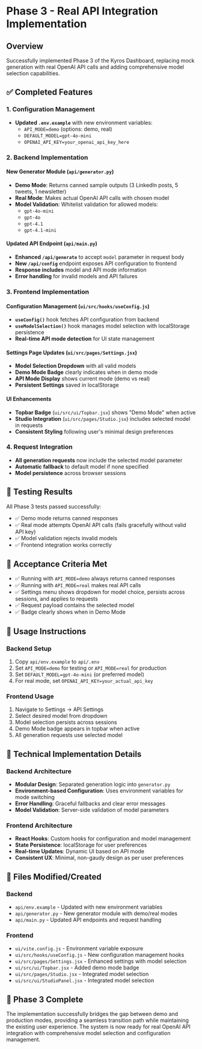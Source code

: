 # Phase 3 - Real API Integration Implementation

## Overview
Successfully implemented Phase 3 of the Kyros Dashboard, replacing mock generation with real OpenAI API calls and adding comprehensive model selection capabilities.

## ✅ Completed Features

### 1. Configuration Management
- **Updated `.env.example`** with new environment variables:
  - `API_MODE=demo` (options: demo, real)
  - `DEFAULT_MODEL=gpt-4o-mini`
  - `OPENAI_API_KEY=your_openai_api_key_here`

### 2. Backend Implementation

#### New Generator Module (`api/generator.py`)
- **Demo Mode**: Returns canned sample outputs (3 LinkedIn posts, 5 tweets, 1 newsletter)
- **Real Mode**: Makes actual OpenAI API calls with chosen model
- **Model Validation**: Whitelist validation for allowed models:
  - `gpt-4o-mini`
  - `gpt-4o`
  - `gpt-4.1`
  - `gpt-4.1-mini`

#### Updated API Endpoint (`api/main.py`)
- **Enhanced `/api/generate`** to accept `model` parameter in request body
- **New `/api/config`** endpoint exposes API configuration to frontend
- **Response includes** model and API mode information
- **Error handling** for invalid models and API failures

### 3. Frontend Implementation

#### Configuration Management (`ui/src/hooks/useConfig.js`)
- **`useConfig()`** hook fetches API configuration from backend
- **`useModelSelection()`** hook manages model selection with localStorage persistence
- **Real-time API mode detection** for UI state management

#### Settings Page Updates (`ui/src/pages/Settings.jsx`)
- **Model Selection Dropdown** with all valid models
- **Demo Mode Badge** clearly indicates when in demo mode
- **API Mode Display** shows current mode (demo vs real)
- **Persistent Settings** saved in localStorage

#### UI Enhancements
- **Topbar Badge** (`ui/src/ui/Topbar.jsx`) shows "Demo Mode" when active
- **Studio Integration** (`ui/src/pages/Studio.jsx`) includes selected model in requests
- **Consistent Styling** following user's minimal design preferences

### 4. Request Integration
- **All generation requests** now include the selected model parameter
- **Automatic fallback** to default model if none specified
- **Model persistence** across browser sessions

## 🧪 Testing Results

All Phase 3 tests passed successfully:
- ✅ Demo mode returns canned responses
- ✅ Real mode attempts OpenAI API calls (fails gracefully without valid API key)
- ✅ Model validation rejects invalid models
- ✅ Frontend integration works correctly

## 🎯 Acceptance Criteria Met

- ✅ Running with `API_MODE=demo` always returns canned responses
- ✅ Running with `API_MODE=real` makes real API calls
- ✅ Settings menu shows dropdown for model choice, persists across sessions, and applies to requests
- ✅ Request payload contains the selected model
- ✅ Badge clearly shows when in Demo Mode

## 🚀 Usage Instructions

### Backend Setup
1. Copy `api/env.example` to `api/.env`
2. Set `API_MODE=demo` for testing or `API_MODE=real` for production
3. Set `DEFAULT_MODEL=gpt-4o-mini` (or preferred model)
4. For real mode, set `OPENAI_API_KEY=your_actual_api_key`

### Frontend Usage
1. Navigate to Settings → API Settings
2. Select desired model from dropdown
3. Model selection persists across sessions
4. Demo Mode badge appears in topbar when active
5. All generation requests use selected model

## 🔧 Technical Implementation Details

### Backend Architecture
- **Modular Design**: Separated generation logic into `generator.py`
- **Environment-based Configuration**: Uses environment variables for mode switching
- **Error Handling**: Graceful fallbacks and clear error messages
- **Model Validation**: Server-side validation of model parameters

### Frontend Architecture
- **React Hooks**: Custom hooks for configuration and model management
- **State Persistence**: localStorage for user preferences
- **Real-time Updates**: Dynamic UI based on API mode
- **Consistent UX**: Minimal, non-gaudy design as per user preferences

## 📁 Files Modified/Created

### Backend
- `api/env.example` - Updated with new environment variables
- `api/generator.py` - New generator module with demo/real modes
- `api/main.py` - Updated API endpoints and request handling

### Frontend
- `ui/vite.config.js` - Environment variable exposure
- `ui/src/hooks/useConfig.js` - New configuration management hooks
- `ui/src/pages/Settings.jsx` - Enhanced settings with model selection
- `ui/src/ui/Topbar.jsx` - Added demo mode badge
- `ui/src/pages/Studio.jsx` - Integrated model selection
- `ui/src/ui/StudioPanel.jsx` - Integrated model selection

## 🎉 Phase 3 Complete

The implementation successfully bridges the gap between demo and production modes, providing a seamless transition path while maintaining the existing user experience. The system is now ready for real OpenAI API integration with comprehensive model selection and configuration management.
